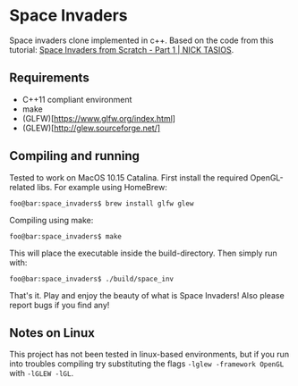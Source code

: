 # Space Invaders
Space invaders clone implemented in c++. Based on the code from this tutorial: [Space Invaders from Scratch - Part 1 | NICK TASIOS](http://nicktasios.nl/posts/space-invaders-from-scratch-part-1.html).

## Requirements
* C++11 compliant environment
* make
* (GLFW)[https://www.glfw.org/index.html]
* (GLEW)[http://glew.sourceforge.net/]

## Compiling and running
Tested to work on MacOS 10.15 Catalina. First install the required OpenGL-related libs. For example using HomeBrew:
```console
foo@bar:space_invaders$ brew install glfw glew
```
Compiling using make:
```console
foo@bar:space_invaders$ make
```
This will place the executable inside the build-directory. Then simply run with:
```console
foo@bar:space_invaders$ ./build/space_inv
```
That's it. Play and enjoy the beauty of what is Space Invaders! Also please report bugs if you find any!

## Notes on Linux
This project has not been tested in linux-based environments, but if you run into troubles compiling try substituting the flags `-lglew -framework OpenGL` with `-lGLEW -lGL`.

